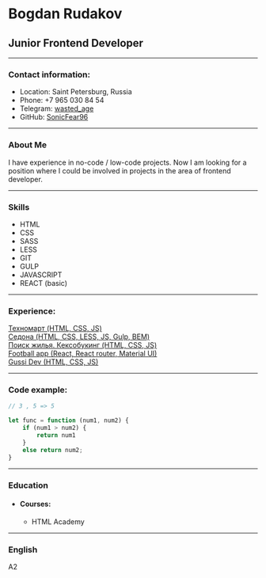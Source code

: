 
# Bogdan Rudakov

## Junior Frontend Developer

---

### Contact information:
* Location: Saint Petersburg, Russia  
* Phone: +7 965 030 84 54  
* Telegram: [wasted_age](https://t.me/wasted_age)  
* GitHub: [SonicFear96](https://github.com/SonicFear96)  

---

### About Me
I have experience in no-code / low-code projects. Now I am looking for a position where I could be involved in projects in the area of frontend developer.

---

### Skills
* HTML
* CSS
* SASS
* LESS
* GIT
* GULP
* JAVASCRIPT
* REACT (basic)

---


### Experience:

[Техномарт (HTML, CSS, JS) ](https://sonicfear96.github.io/1554867-technomart-29/)  
[Седона (HTML, CSS, LESS, JS, Gulp, BEM)](https://sonicfear96.github.io/1554867-sedona-21/index.html)  
[Поиск жилья. Кексобукинг (HTML, CSS, JS)](https://sonicfear96.github.io/1554867-keksobooking-24/)  
[Football app (React, React router, Material UI)](https://sonicfear96.github.io/football-app/)  
[Gussi Dev (HTML, CSS, JS)](https://sonicfear96.github.io/gussi-dev/)

---

### Code example:
``` javascript
// 3 , 5 => 5

let func = function (num1, num2) {
    if (num1 > num2) {
        return num1 
    }
    else return num2;
}
```

---

### Education
* #### Courses:
    + HTML Academy

---

### English  

A2


